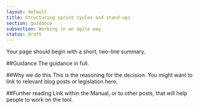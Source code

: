 ```yaml
---
layout: default
title: Structuring sprint cycles and stand-ups
section: guidance
subsection: Working in an agile way
status: draft
---
```

    
Your page should begin with a short, two-line summary.

##Guidance
The guidance in full.

##Why we do this
This is the reasoning for the decision. You might want to link to relevant blog posts or legislation here.

##Further reading
Link within the Manual, or to other posts, that will help people to work on the tool.